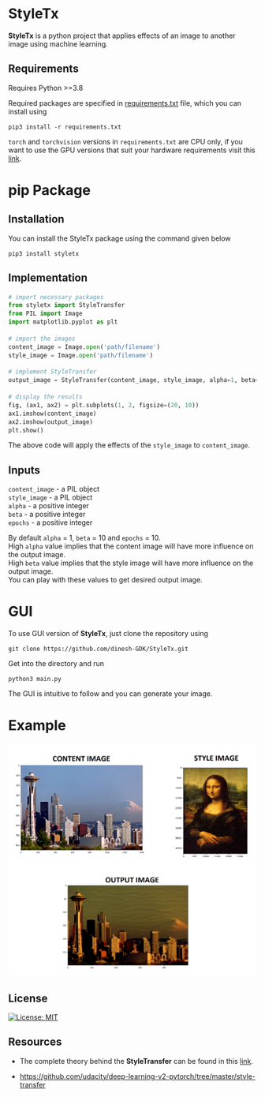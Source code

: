 # StyleTx
**StyleTx** is a python project that applies effects of an image to another image using machine learning.

## Requirements
Requires Python >=3.8

Required packages are specified in [requirements.txt](https://github.com/dinesh-GDK/StyleTx/blob/master/requirements.txt) file, which you can install using

```
pip3 install -r requirements.txt
```

`torch` and `torchvision` versions in `requirements.txt` are CPU only, if you want to use the GPU versions that suit your hardware requirements visit this [link](https://pytorch.org/).

# pip Package
## Installation
You can install the StyleTx package using the command given below

```
pip3 install styletx
```

## Implementation

```python
# import necessary packages
from styletx import StyleTransfer
from PIL import Image
import matplotlib.pyplot as plt

# import the images
content_image = Image.open('path/filename')
style_image = Image.open('path/filename')

# implement StyleTransfer
output_image = StyleTransfer(content_image, style_image, alpha=1, beta=10, epochs=5)

# display the results
fig, (ax1, ax2) = plt.subplots(1, 2, figsize=(20, 10))
ax1.imshow(content_image)
ax2.imshow(output_image)
plt.show()
```
The above code will apply the effects of the `style_image` to `content_image`.

## Inputs
`content_image` - a PIL object\
`style_image` - a PIL object\
`alpha` - a positive integer\
`beta` - a positive integer\
`epochs` - a positive integer

By default `alpha` = 1, `beta` = 10 and `epochs` = 10.\
High `alpha` value implies that the content image will have more influence on the output image.\
High `beta` value implies that the style image will have more influence on the output image.\
You can play with these values to get desired output image.

# GUI
To use GUI version of **StyleTx**, just clone the repository using
```
git clone https://github.com/dinesh-GDK/StyleTx.git
```
Get into the directory and run
```
python3 main.py
```
The GUI is intuitive to follow and you can generate your image.

# Example
![](https://raw.githubusercontent.com/dinesh-GDK/StyleTx/master/images/Result.png)

## License
[![License: MIT](https://img.shields.io/badge/License-MIT-yellow.svg)](https://github.com/dinesh-GDK/StyleTx/blob/master/LICENSE.txt)

## Resources
- The complete theory behind the **StyleTransfer** can be found in this [link](https://www.cv-foundation.org/openaccess/content_cvpr_2016/papers/Gatys_Image_Style_Transfer_CVPR_2016_paper.pdf).

- https://github.com/udacity/deep-learning-v2-pytorch/tree/master/style-transfer
